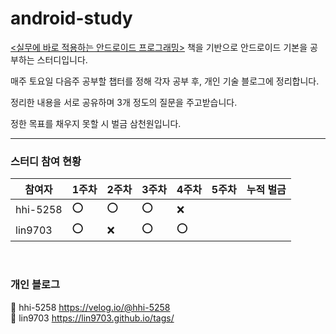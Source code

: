 # android-study

[<실무에 바로 적용하는 안드로이드 프로그래밍>](https://book.naver.com/bookdb/book_detail.nhn?bid=18123166) 책을 기반으로 안드로이드 기본을 공부하는 스터디입니다.

매주 토요일 다음주 공부할 챕터를 정해 각자 공부 후, 개인 기술 블로그에 정리합니다.

정리한 내용을 서로 공유하며 3개 정도의 질문을 주고받습니다.

정한 목표를 채우지 못할 시 벌금 삼천원입니다.

---

### 스터디 참여 현황
|참여자|1주차|2주차|3주차|4주차|5주차|누적 벌금|
|------|---|---|---|---|---|---|
|hhi-5258|⭕|⭕|⭕|:x:| | |3,000|
|lin9703|⭕|:x:|⭕|⭕|| |3,000|

<br>

### 개인 블로그
:penguin: hhi-5258 https://velog.io/@hhi-5258
<br>
:whale: lin9703 https://lin9703.github.io/tags/
